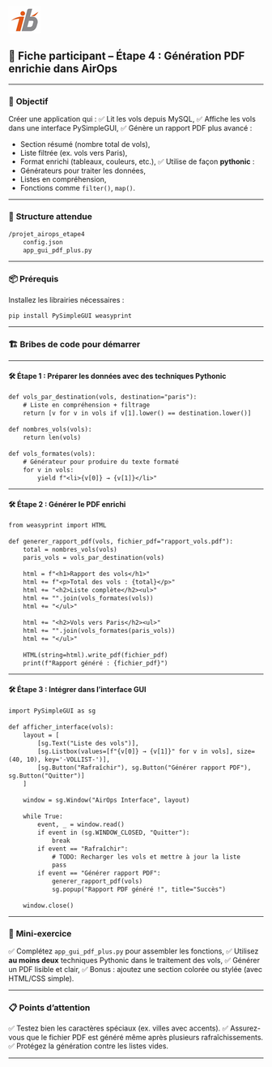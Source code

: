 ![Logo](images\logo.png)


## 🧩 Fiche participant – Étape 4 : Génération PDF enrichie dans AirOps

---

### 🎯 **Objectif**

Créer une application qui :
✅ Lit les vols depuis MySQL,
✅ Affiche les vols dans une interface PySimpleGUI,
✅ Génère un rapport PDF plus avancé :

* Section résumé (nombre total de vols),
* Liste filtrée (ex. vols vers Paris),
* Format enrichi (tableaux, couleurs, etc.),
  ✅ Utilise de façon **pythonic** :
* Générateurs pour traiter les données,
* Listes en compréhension,
* Fonctions comme `filter()`, `map()`.

---

### 📂 **Structure attendue**

```
/projet_airops_etape4
    config.json
    app_gui_pdf_plus.py
```

---

### 📦 **Prérequis**

Installez les librairies nécessaires :

```
pip install PySimpleGUI weasyprint
```

---

### 🏗 **Bribes de code pour démarrer**

---

#### 🛠 Étape 1 : Préparer les données avec des techniques Pythonic

```
def vols_par_destination(vols, destination="paris"):
    # Liste en compréhension + filtrage
    return [v for v in vols if v[1].lower() == destination.lower()]

def nombres_vols(vols):
    return len(vols)

def vols_formates(vols):
    # Générateur pour produire du texte formaté
    for v in vols:
        yield f"<li>{v[0]} → {v[1]}</li>"
```

---

#### 🛠 Étape 2 : Générer le PDF enrichi

```
from weasyprint import HTML

def generer_rapport_pdf(vols, fichier_pdf="rapport_vols.pdf"):
    total = nombres_vols(vols)
    paris_vols = vols_par_destination(vols)

    html = f"<h1>Rapport des vols</h1>"
    html += f"<p>Total des vols : {total}</p>"
    html += "<h2>Liste complète</h2><ul>"
    html += "".join(vols_formates(vols))
    html += "</ul>"

    html += "<h2>Vols vers Paris</h2><ul>"
    html += "".join(vols_formates(paris_vols))
    html += "</ul>"

    HTML(string=html).write_pdf(fichier_pdf)
    print(f"Rapport généré : {fichier_pdf}")
```

---

#### 🛠 Étape 3 : Intégrer dans l’interface GUI

```
import PySimpleGUI as sg

def afficher_interface(vols):
    layout = [
        [sg.Text("Liste des vols")],
        [sg.Listbox(values=[f"{v[0]} → {v[1]}" for v in vols], size=(40, 10), key='-VOLLIST-')],
        [sg.Button("Rafraîchir"), sg.Button("Générer rapport PDF"), sg.Button("Quitter")]
    ]

    window = sg.Window("AirOps Interface", layout)

    while True:
        event, _ = window.read()
        if event in (sg.WINDOW_CLOSED, "Quitter"):
            break
        if event == "Rafraîchir":
            # TODO: Recharger les vols et mettre à jour la liste
            pass
        if event == "Générer rapport PDF":
            generer_rapport_pdf(vols)
            sg.popup("Rapport PDF généré !", title="Succès")

    window.close()
```

---

### 🧪 **Mini-exercice**

✅ Complétez `app_gui_pdf_plus.py` pour assembler les fonctions,
✅ Utilisez **au moins deux** techniques Pythonic dans le traitement des vols,
✅ Générer un PDF lisible et clair,
✅ Bonus : ajoutez une section colorée ou stylée (avec HTML/CSS simple).

---

### 📋 **Points d’attention**

✅ Testez bien les caractères spéciaux (ex. villes avec accents).
✅ Assurez-vous que le fichier PDF est généré même après plusieurs rafraîchissements.
✅ Protégez la génération contre les listes vides.

---
